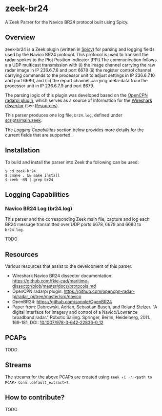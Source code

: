 # zeek-br24
A Zeek Parser for the Navico BR24 protocol built using Spicy. 

## Overview

zeek-br24 is a Zeek plugin (written in [Spicy](https://docs.zeek.org/projects/spicy/en/latest/)) for parsing and logging fields used by the Navico BR24 protocol. This protocol is used to transmit the radar spokes to the Plot Position Indicator (PPI).The communication follows a a UDP multicast transmission with (i) the image channel carrying the raw radar image in IP 236.6.7.8 and port 6678 (ii) the register control channel carrying commands to the processor unit to adjust settings in IP 236.6.7.10 and port 6680, and (iii) the report channel carrying meta-data from the processor unit in IP 236.6.7.9 and port 6679.

The parsing logic of this plugin was developed based on the [OpenCPN radarpi plugin](https://github.com/opencpn-radar-pi/radar_pi/tree/master/src/navico), which serves as a source of information for the [Wireshark dissector](README.md) (see [Resources](#resources)).

This parser produces one log file, `br24.log`, defined under [scripts/main.zeek](./scripts/main.zeek).

The *Logging Capabilities* section below provides more details for the current fields that are supported.

## Installation

To build and install the parser into Zeek the following can be used:

```
$ cd zeek-br24
$ cmake . && make install
$ zeek -NN | grep br24
```

## Logging Capabilities

### Navico BR24 Log (br24.log)

This parser and the corresponding Zeek main file, capture and log each BR24 message transmitted over UDP ports 6678, 6679 and 6680 to `br24.log`.

TODO

## Resources

Various resources that assist to the development of this parser.

* Wireshark Navico BR24 dissector documentation: https://github.com/fkie-cad/maritime-dissector/blob/master/docs/protocols.md 
* OpenCPN radarpi plugin: https://github.com/opencpn-radar-pi/radar_pi/tree/master/src/navico
* OpenBR24: https://github.com/sonole/OpenBR24
* Paper from: Dabrowski, Adrian, Sebastian Busch, and Roland Stelzer. "A digital interface for imagery and control of a Navico/Lowrance broadband radar." Robotic Sailing. Springer, Berlin, Heidelberg, 2011. 169-181, DOI: [10.1007/978-3-642-22836-0_12](https://www.researchgate.net/publication/226363952_A_Digital_Interface_for_Imagery_and_Control_of_a_NavicoLowrance_Broadband_Radar)


## PCAPs

TODO

## Streams

The streams for the above PCAPs are created using ``zeek -C -r <path to PCAP> Conn::default_extract=T``.

## How to contribute?

TODO
